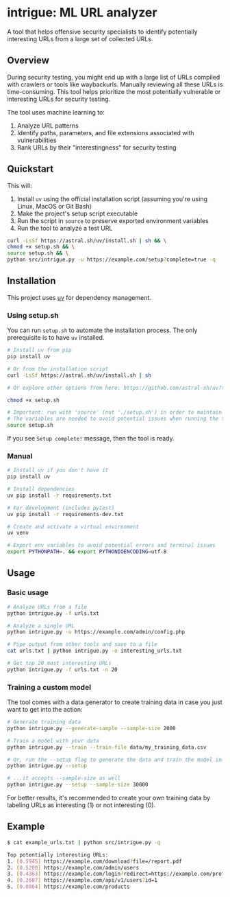 # intrigue: ML URL analyzer

A tool that helps offensive security specialists to identify potentially interesting URLs from a large set of collected URLs.

## Overview

During security testing, you might end up with a large list of URLs compiled with crawlers or tools like waybackurls. Manually reviewing all these URLs is time-consuming. This tool helps prioritize the most potentially vulnerable or interesting URLs for security testing.

The tool uses machine learning to:
1. Analyze URL patterns
2. Identify paths, parameters, and file extensions associated with vulnerabilities
3. Rank URLs by their "interestingness" for security testing

## Quickstart

This will:
1. Install `uv` using the official installation script (assuming you're using Linux, MacOS or Git Bash)
2. Make the project's setup script executable
3. Run the script in `source` to preserve exported environment variables
4. Run the tool to analyze a test URL

```bash
curl -LsSf https://astral.sh/uv/install.sh | sh && \
chmod +x setup.sh && \
source setup.sh && \
python src/intrigue.py -u https://example.com/setup?complete=true -q
```

## Installation

This project uses [uv](https://github.com/astral-sh/uv) for dependency management.

### Using setup.sh

You can run `setup.sh` to automate the installation process. The only prerequisite is to have `uv` installed.

```bash
# Install uv from pip
pip install uv

# Or from the installation script
curl -LsSf https://astral.sh/uv/install.sh | sh

# Or explore other options from here: https://github.com/astral-sh/uv?tab=readme-ov-file#installation
```

```bash
chmod +x setup.sh

# Important: run with 'source' (not './setup.sh') in order to maintain exported variables
# The variables are needed to avoid potential issues when running the tool
source setup.sh
```

If you see `Setup complete!` message, then the tool is ready.

### Manual

```bash
# Install uv if you don't have it
pip install uv

# Install dependencies
uv pip install -r requirements.txt

# For development (includes pytest)
uv pip install -r requirements-dev.txt

# Create and activate a virtual environment
uv venv

# Export env variables to avoid potential errors and terminal issues
export PYTHONPATH=. && export PYTHONIOENCODING=utf-8
```

## Usage

### Basic usage

```bash
# Analyze URLs from a file
python intrigue.py -f urls.txt

# Analyze a single URL
python intrigue.py -u https://example.com/admin/config.php

# Pipe output from other tools and save to a file
cat urls.txt | python intrigue.py -o interesting_urls.txt

# Get top 20 most interesting URLs
python intrigue.py -f urls.txt -n 20
```

### Training a custom model

The tool comes with a data generator to create training data in case you just want to get into the action:

```bash
# Generate training data
python intrigue.py --generate-sample --sample-size 2000

# Train a model with your data
python intrigue.py --train --train-file data/my_training_data.csv

# Or, run the --setup flag to generate the data and train the model in one step
python intrigue.py --setup

# ...it accepts --sample-size as well
python intrigue.py --setup --sample-size 30000
```

For better results, it's recommended to create your own training data by labeling URLs as interesting (1) or not interesting (0).

## Example

```bash
$ cat example_urls.txt | python src/intrigue.py -q

Top potentially interesting URLs:
1. [0.5945] https://example.com/download?file=/report.pdf
2. [0.5200] https://example.com/admin/users
3. [0.4363] https://example.com/login?redirect=https://example.com/profile
4. [0.2687] https://example.com/api/v1/users?id=1
5. [0.0864] https://example.com/products
```